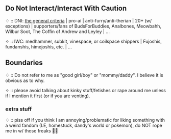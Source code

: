 [^1]: I DO hide/block freely so my DNIs are literally just a synonym for "people that I don't like and/or get blocked on sight)

## Do Not Interact/Interact With Caution

♢ :: DNI: [the general criteria](https://basic-dni.crd.co/) | pro-ai | anti-furry/anti-therian | 20+ (w/ exceptions) | supporters/fans of BudsForBuddies, Analbones, Meowbahh, Wilbur Soot, The Coffin of Andrew and Leyley | ...

✧ :: IWC: medhammer, subkit, vinespace, or coilspace shippers | Fujoshis, fundanshis, himejoshis, etc. | ...

## Boundaries

♢ :: Do not refer to me as "good girl/boy" or "mommy/daddy". I believe it is obvious as to why.

✧ :: please avoid talking about kinky stuff/fetishes or rape around me unless if I mention it first (or if you are venting).

### extra stuff

♢ :: piss off if you think I am annoying/problematic for liking something with a weird fandom (I.E, homestuck, dandy's world or pokemon), do NOT rope me in w/ those freaks 🙏🙏
